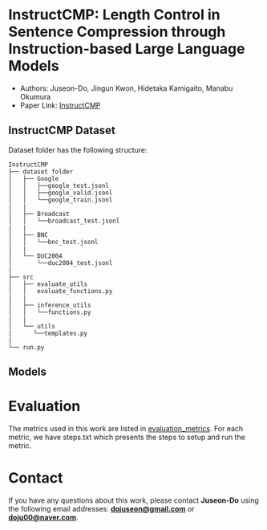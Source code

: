 # InstructCMP: Length Control in Sentence Compression through Instruction-based Large Language Models

* Authors: Juseon-Do, Jingun Kwon, Hidetaka Kamigaito, Manabu Okumura
* Paper Link: [InstructCMP](https://arxiv.org/abs/2406.11097)


## InstructCMP Dataset
Dataset folder has the following structure:
```
InstructCMP
├── dataset folder
│   ├── Google
│   │   ├──google_test.jsonl
│   │   ├──google_valid.jsonl
│   │   └──google_train.jsonl
|   |
│   ├── Broadcast
│   │   └──broadcast_test.jsonl
|   |
│   ├── BNC
│   │   └──bnc_test.jsonl
|   |
│   └── DUC2004
│       └──duc2004_test.jsonl
|
├── src
│   ├── evaluate_utils
│   │   evaluate_functions.py
|   |
│   ├── inference_utils
│   │   └──functions.py
|   |
│   └── utils
|      └──templates.py
|
└── run.py
```

## Models



# Evaluation
The metrics used in this work are listed in [evaluation_metrics](https://github.com/JuseonDo/InstructCMP/evaluation). For each metric, we have steps.txt which presents the steps to setup and run the metric.
# Contact
If you have any questions about this work, please contact **Juseon-Do** using the following email addresses: **dojuseon@gmail.com** or **doju00@naver.com**. 

